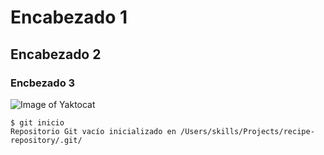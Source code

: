 # Encabezado 1
## Encabezado 2
### Encbezado 3
![Image of Yaktocat](https://octodex.github.com/images/yaktocat.png)
```
$ git inicio
Repositorio Git vacío inicializado en /Users/skills/Projects/recipe-repository/.git/
```
